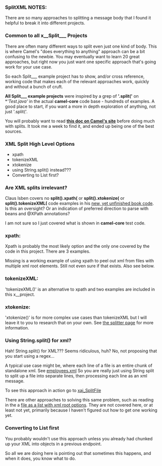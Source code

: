 ### SplitXML NOTES:

There are so many approaches to splitting a message body that I found it helpful to break it into different projects.

### Common to all x__Split___ Projects

There are often many different ways to split even just one kind of body. This is where Camel's "does everything to anything" approach can be a bit confusing to the newbie. You may eventually want to learn 20 great approaches, but right now you just want one specific approach that's going work for your use case.

So each Split___ example project has to show, and/or cross reference, working code that makes each of the relevant approaches work, quickly and without a bunch of cruft.

**All Split___ example projects** were inspired by a grep of **'.split('** on **'*Test.java'** in the actual **camel-core** code base - hundreds of examples. A good place to start, if you want a more in depth exploration of anything, not just '.split('.

You will probably want to read [**this doc on Camel's site**](http://camel.apache.org/splitter.html) before doing much with splits. It took me a week to find it, and ended up being one of the best sources.

### XML Split High Level Options

 * xpath
 * tokenizeXML
 * xtokenize
 * using String.split() instead???
 * Converting to List<MyObject> first?
 
### Are XML splits irrelevant?

Claus Isben covers no **split().xpath(** or **split().xtokenize(** or **split().tokenizeXML(** code examples in his [new, yet unfinished book code](https://github.com/camelinaction/camelinaction2). Is this an oversight? Or an indication of preferred direction to parse with beans and @XPath annotations? 

I am not sure so I just covered what is shown in **camel-core** test code.
 
### xpath:
 
Xpath is probably the most likely option and the only one covered by the code in this project. There are 3 examples.

Missing is a working example of using xpath to peel out xml from files with multiple xml root elements. Still not even sure if that exists. Also see below.
 
### tokenizeXML:
 
'tokenizeXML()' is an alternative to xpath and two examples are included in this x__project.
 
### xtokenize:
 
'xtokenize()' is for more complex use cases than tokenizeXML but I will leave it to you to research that on your own. See [the splitter page](http://camel.apache.org/splitter.html) for more information.

### Using String.split() for xml?
 
Hah! String.split() for XML??? Seems ridiculous, huh? No, not proposing that you start using a regex...
 
A typical use case might be, where each line of a file is an entire chunk of standalone xml. See [employees.xml](https://github.com/jammazwan/jammazwan.shared/blob/master/src/main/resources/data/employees.xml) So you are really just using String split to split up a file into separate lines, then processing each line as an xml message.

To see this approach in action go to [xaj_SplitFile](https://github.com/jammazwan/xaj_SplitFile)

There are other approaches to solving this same problem, such as reading in the a [file as a list with xml root options](https://github.com/jammazwan/jammazwan.shared/blob/master/src/main/resources/data/employees.xml). They are not covered here, or at least not yet, primarily because I haven't figured out how to get one working yet.
 
### Converting to List<MyObject> first

You probably wouldn't use this approach unless you already had chunked up your XML into objects in a previous endpoint.

So all we are doing here is pointing out that sometimes this happens, and when it does, you know what to do.
 
 
 